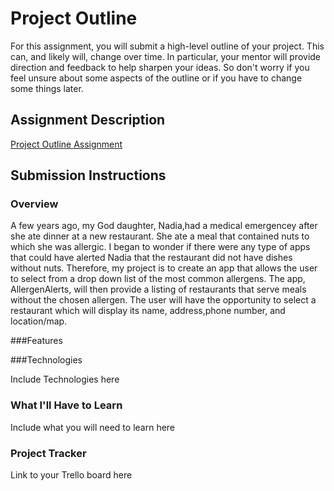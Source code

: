 # Project Outline
For this assignment, you will submit a high-level outline of your project. This can, and likely will, change over time. In particular, your mentor will provide direction and feedback to help sharpen your ideas. So don't worry if you feel unsure about some aspects of the outline or if you have to change some things later.

## Assignment Description
[Project Outline Assignment](https://education.launchcode.org/liftoff/modules/assignments/project-outline)

## Submission Instructions

### Overview
A few years ago, my God daughter, Nadia,had a medical emergencey after she ate dinner at a new restaurant. She ate a meal that contained nuts
to which she was allergic. I began to wonder if there were any type of apps that could have alerted Nadia that the restaurant did not
have dishes without nuts. Therefore, my project is to create an app that allows the user to select from a drop down list of the most common
allergens. The app, AllergenAlerts, will then provide a listing of restaurants that serve meals without the chosen allergen. The user will have the
opportunity to select a restaurant which will display its name, address,phone number, and location/map.

###Features

###Technologies

Include Technologies here
### What I'll Have to Learn
Include what you will need to learn here 
### Project Tracker
Link to your Trello board here
